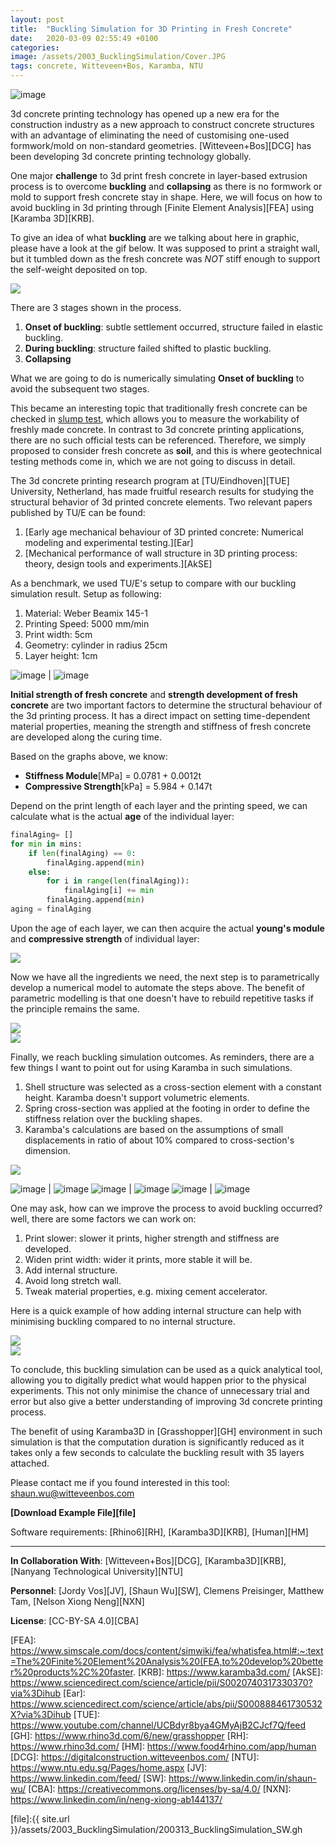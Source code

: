 ```yaml
---
layout: post
title:  "Buckling Simulation for 3D Printing in Fresh Concrete"
date:   2020-03-09 02:55:49 +0100
categories: 
image: /assets/2003_BucklingSimulation/Cover.JPG
tags: concrete, Witteveen+Bos, Karamba, NTU
---
```


![image](/assets/2003_BucklingSimulation/200312_width.gif)

3d concrete printing technology has opened up a new era for the construction industry as a new approach to construct concrete structures with an advantage of eliminating the need of customising one-used formwork/mold on non-standard geometries. [Witteveen+Bos][DCG] has been developing 3d concrete printing technology globally.

One major **challenge** to 3d print fresh concrete in layer-based extrusion process is to overcome **buckling** and **collapsing** as there is no formwork or mold to support fresh concrete stay in shape. Here, we will focus on how to avoid buckling in 3d printing through [Finite Element Analysis][FEA] using [Karamba 3D][KRB].

To give an idea of what **buckling** are we talking about here in graphic, please have a look at the gif below. It was supposed to print a straight wall, but it tumbled down as the fresh concrete was _NOT_ stiff enough to support the self-weight deposited on top.

<img src="{{site.url}}/assets/2003_BucklingSimulation/buckling.gif" style="display: block; margin: auto;" />

There are 3 stages shown in the process.
1. **Onset of buckling**: subtle settlement occurred, structure failed in elastic buckling.
2. **During buckling**: structure failed shifted to plastic buckling.
3. **Collapsing**

What we are going to do is numerically simulating **Onset of buckling** to avoid the subsequent two stages.

This became an interesting topic that traditionally fresh concrete can be checked in [slump test][ST], which allows you to measure the workability of freshly made concrete. In contrast to 3d concrete printing applications, there are no such official tests can be referenced. Therefore, we simply proposed to consider fresh concrete as **soil**, and this is where geotechnical testing methods come in, which we are not going to discuss in detail.

The 3d concrete printing research program at [TU/Eindhoven][TUE] University, Netherland, has made fruitful research results for studying the structural behavior of 3d printed concrete elements. Two relevant papers published by TU/E can be found:
1. [Early age mechanical behaviour of 3D printed concrete: Numerical modeling and experimental testing.][Ear]
2. [Mechanical performance of wall structure in 3D printing process: theory, design tools and experiments.][AkSE] 

As a benchmark, we used TU/E's setup to compare with our buckling simulation result. 
Setup as following:
1. Material: Weber Beamix 145-1
2. Printing Speed: 5000 mm/min
3. Print width: 5cm
4. Geometry: cylinder in radius 25cm
5. Layer height: 1cm

![image](/assets/2003_BucklingSimulation/stiffness-module.JPG) | ![image](/assets/2003_BucklingSimulation/compressive-yeild-strength.JPG)

**Initial strength of fresh concrete** and **strength development of fresh concrete** are two important factors to determine the structural behaviour of the 3d printing process. It has a direct impact on setting time-dependent material properties, meaning the strength and stiffness of fresh concrete are developed along the curing time.

Based on the graphs above, we know:
* **Stiffness Module**[MPa] = 0.0781 + 0.0012t
* **Compressive Strength**[kPa] = 5.984 + 0.147t

Depend on the print length of each layer and the printing speed, we can calculate what is the actual **age** of the individual layer:

```python
finalAging= []
for min in mins:
    if len(finalAging) == 0:
        finalAging.append(min)
    else:
        for i in range(len(finalAging)):
            finalAging[i] += min
        finalAging.append(min)
aging = finalAging
```

Upon the age of each layer, we can then acquire the actual **young's module** and **compressive strength** of individual layer:

<img src="{{site.url}}/assets/2003_BucklingSimulation/strengthDevelopment.JPG" style="display: block; margin: auto;" />

Now we have all the ingredients we need, the next step is to parametrically develop a numerical model to automate the steps above.
The benefit of parametric modelling is that one doesn't have to rebuild repetitive tasks if the principle remains the same.

<img src="{{site.url}}/assets/2003_BucklingSimulation/Karamba_SimpleWall.png" style="display: block; margin: auto;" />
<img src="{{site.url}}/assets/2003_BucklingSimulation/karamba.JPG" style="display: block; margin: auto;" />

Finally, we reach buckling simulation outcomes. 
As reminders, there are a few things I want to point out for using Karamba in such simulations.
1. Shell structure was selected as a cross-section element with a constant height. Karamba doesn't support volumetric elements.
2. Spring cross-section was applied at the footing in order to define the stiffness relation over the buckling shapes.
3. Karamba's calculations are based on the assumptions of small displacements in ratio of about 10% compared to cross-section's dimension.  

<img src="{{site.url}}/assets/2003_BucklingSimulation/200312_sequence.jpg" style="display: block; margin: auto;" />

![image](/assets/2003_BucklingSimulation/ring_f02.gif) | ![image](/assets/2003_BucklingSimulation/ring_p02.gif)
![image](/assets/2003_BucklingSimulation/internal_f02.gif) | ![image](/assets/2003_BucklingSimulation/internal_p02.gif) 
![image](/assets/2003_BucklingSimulation/dual_f02.gif) | ![image](/assets/2003_BucklingSimulation/dual_p02.gif)

One may ask, how can we improve the process to avoid buckling occurred? well, there are some factors we can work on:
1. Print slower: slower it prints, higher strength and stiffness are developed.
2. Widen print width: wider it prints, more stable it will be.
3. Add internal structure.
4. Avoid long stretch wall.
5. Tweak material properties, e.g. mixing cement accelerator.

Here is a quick example of how adding internal structure can help with minimising buckling compared to no internal structure.

<img src="{{site.url}}/assets/2003_BucklingSimulation/200312_Crossing.gif" style="display: block; margin: auto;" />
<img src="{{site.url}}/assets/2003_BucklingSimulation/200312_noCrossing.gif" style="display: block; margin: auto;" />

To conclude, this buckling simulation can be used as a quick analytical tool, allowing you to digitally predict what would happen prior to the physical experiments. This not only minimise the chance of unnecessary trial and error but also give a better understanding of improving 3d concrete printing process. 

The benefit of using Karamba3D in [Grasshopper][GH] environment in such simulation is that the computation duration is significantly reduced as it takes only a few seconds to calculate the buckling result with 35 layers attached.

Please contact me if you found interested in this tool: shaun.wu@witteveenbos.com

**[Download Example File][file]** 

Software requirements: [Rhino6][RH], [Karamba3D][KRB], [Human][HM]

----
**In Collaboration With**: [Witteveen+Bos][DCG], [Karamba3D][KRB], [Nanyang Technological University][NTU]

**Personnel**: [Jordy Vos][JV], [Shaun Wu][SW], Clemens Preisinger, Matthew Tam, [Nelson Xiong Neng][NXN]

**License**: [CC-BY-SA 4.0][CBA]

[ST]:  https://en.wikipedia.org/wiki/Concrete_slump_test
[FEA]: https://www.simscale.com/docs/content/simwiki/fea/whatisfea.html#:~:text=The%20Finite%20Element%20Analysis%20(FEA,to%20develop%20better%20products%2C%20faster.
[KRB]: https://www.karamba3d.com/
[AkSE]: https://www.sciencedirect.com/science/article/pii/S0020740317330370?via%3Dihub
[Ear]: https://www.sciencedirect.com/science/article/abs/pii/S000888461730532X?via%3Dihub
[TUE]: https://www.youtube.com/channel/UCBdyr8bya4GMyAjB2CJcf7Q/feed
[GH]: https://www.rhino3d.com/6/new/grasshopper
[RH]: https://www.rhino3d.com/
[HM]: https://www.food4rhino.com/app/human
[DCG]: https://digitalconstruction.witteveenbos.com/
[NTU]: https://www.ntu.edu.sg/Pages/home.aspx
[JV]: https://www.linkedin.com/feed/
[SW]: https://www.linkedin.com/in/shaun-wu/
[CBA]: https://creativecommons.org/licenses/by-sa/4.0/
[NXN]: https://www.linkedin.com/in/neng-xiong-ab144137/

[file]:{{ site.url }}/assets/2003_BucklingSimulation/200313_BucklingSimulation_SW.gh











